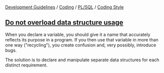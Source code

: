 [Development Guidelines](../../../../README.md) / [Coding](../../../../README.md#coding) / [PL/SQL](../../../../README.md#coding_pl_sql) / [Coding Style](../../../../doc/coding/pl_sql/coding_style.md)

## [Do not overload data structure usage](../../../../doc/coding/pl_sql/coding_style.md#OverloadDS)

When you declare a variable, you should give it a name that accurately reflects its purpose in a program. If you then use that variable in more than one way ("recycling"), you create confusion and, very possibly, introduce bugs.

The solution is to declare and manipulate separate data structures for each distinct requirement.
